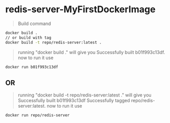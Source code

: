 # redis-server-MyFirstDockerImage

> Build command
```bash
docker build .
// or build with tag
docker build -t repo/redis-server:latest . 
```
> running "docker build ." will give you Successfully built b01f993c13df.
 now to run it use
 ```bash
docker run b01f993c13df
```
## OR
> running "docker build -t repo/redis-server:latest ." will give you Successfully built b01f993c13df Successfully tagged repo/redis-server:latest.
 now to run it use
 ```bash
docker run repo/redis-server
```
